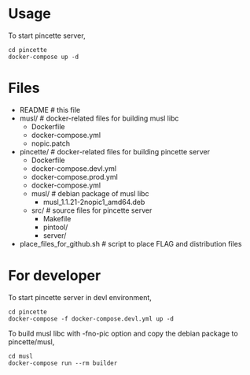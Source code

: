 # Usage
To start pincette server,
```
cd pincette
docker-compose up -d
```

# Files
- README # this file
- musl/ # docker-related files for building musl libc
	- Dockerfile
	- docker-compose.yml
	- nopic.patch
- pincette/ # docker-related files for building pincette server
	- Dockerfile
	- docker-compose.devl.yml
	- docker-compose.prod.yml
	- docker-compose.yml
	- musl/ # debian package of musl libc
		- musl_1.1.21-2nopic1_amd64.deb
	- src/ # source files for pincette server
		- Makefile
		- pintool/
		- server/
- place\_files\_for\_github.sh # script to place FLAG and distribution files

# For developer
To start pincette server in devl environment,
```
cd pincette
docker-compose -f docker-compose.devl.yml up -d
```

To build musl libc with -fno-pic option and copy the debian package to pincette/musl,
```
cd musl
docker-compose run --rm builder
```
